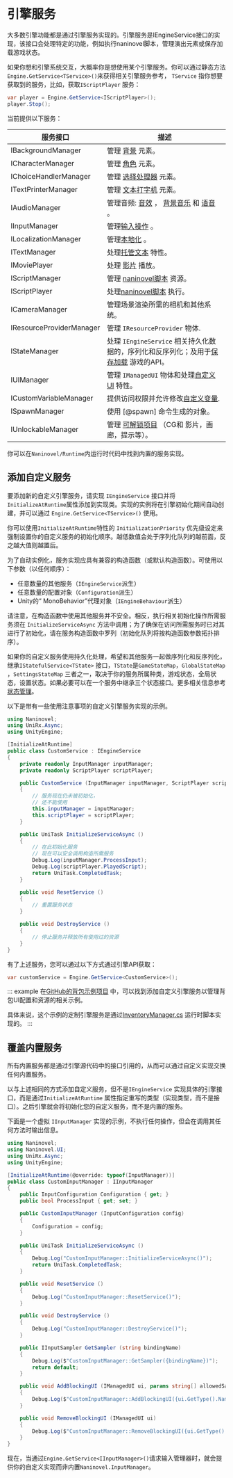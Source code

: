 # 引擎服务

大多数引擎功能都是通过引擎服务实现的。引擎服务是IEngineService接口的实现，该接口会处理特定的功能，例如执行naninovel脚本，管理演出元素或保存加载游戏状态。


如果你想和引擎系统交互，大概率你是想使用某个引擎服务。你可以通过静态方法`Engine.GetService<TService>()`来获得相关引擎服务参考， `TService` 指你想要获取到的服务，比如，获取`IScriptPlayer` 服务：

```csharp
var player = Engine.GetService<IScriptPlayer>();
player.Stop();
```

当前提供以下服务：

服务接口 | 描述
--- | ---
IBackgroundManager | 管理 [背景](/zh/guide/backgrounds.md) 元素。
ICharacterManager | 管理 [角色](/zh/guide/characters.md) 元素。
IChoiceHandlerManager | 管理 [选择处理器](/zh/guide/choices.md) 元素。
ITextPrinterManager | 管理 [文本打字机](/zh/guide/text-printers.md) 元素。
IAudioManager | 管理音频: [音效](/zh/guide/audio.md#音效) ， [背景音乐](/zh/guide/audio.md#背景音乐) 和 [语音](/zh/guide/voicing.md) 。
IInputManager | 管理[输入操作](/zh/guide/input-processing.md) 。
ILocalizationManager| 管理[本地化](/zh/guide/localization.md) 。
ITextManager | 处理[托管文本](/zh/guide/managed-text.md) 特性。
IMoviePlayer | 处理 [影片](/zh/guide/movies.md) 播放。
IScriptManager | 管理 [naninovel脚本](/zh/guide/naninovel-scripts.md) 资源。
IScriptPlayer | 处理[naninovel脚本](/zh/guide/naninovel-scripts.md) 执行。
ICameraManager | 管理场景渲染所需的相机和其他系统。
IResourceProviderManager | 管理 `IResourceProvider` 物体.
IStateManager | 处理 `IEngineService` 相关持久化数据的，序列化和反序列化；及用于[保存加载](/zh/guide/save-load-system.md) 游戏的API。
IUIManager | 管理 `IManagedUI` 物体和处理[自定义UI](/zh/guide/user-interface.md#UI自定义) 特性。
ICustomVariableManager | 提供访问权限并允许修改[自定义变量](/zh/guide/custom-variables.md). 
ISpawnManager | 使用 [@spawn] 命令生成的对象。
IUnlockableManager | 管理 [可解锁项目](/zh/guide/unlockable-items.md) （CG和 影片，画廊，提示等）。

你可以在`Naninovel/Runtime`内运行时代码中找到内置的服务实现。

## 添加自定义服务

要添加新的自定义引擎服务，请实现 `IEngineService` 接口并将`InitializeAtRuntime`属性添加到实现类。实现的实例将在引擎初始化期间自动创建，并可以通过 `Engine.GetService<TService>()` 使用。

你可以使用`InitializeAtRuntime`特性的 `InitializationPriority` 优先级设定来强制设置你的自定义服务的初始化顺序。越低数值会处于序列化队列的越前面，反之越大值则越置后。

为了自动实例化，服务实现应具有兼容的构造函数（或默认构造函数）。可使用以下参数（以任何顺序）：

- 任意数量的其他服务（`IEngineService`派生）
- 任意数量的配置对象（`Configuration`派生）
- Unity的“ MonoBehavior”代理对象（`IEngineBehaviour`派生）

请注意，在构造函数中使用其他服务并不安全。相反，执行相关初始化操作所需服务须在 `InitializeServiceAsync` 方法中调用；为了确保在访问所需服务时已对其进行了初始化，请在服务构造函数中罗列（初始化队列将按构造函数参数拓扑排序）。

如果你的自定义服务使用持久化处理，希望和其他服务一起做序列化和反序列化，继承`IStatefulService<TState>` 接口，`TState`是`GameStateMap`，`GlobalStateMap` ，`SettingsStateMap` 三者之一，取决于你的服务所属种类，游戏状态，全局状态，设置状态。如果必要可以在一个服务中继承三个状态接口。更多相关信息参考[状态管理](/guide/state-management.md)。

以下是带有一些使用注意事项的自定义引擎服务实现的示例。

```csharp
using Naninovel;
using UniRx.Async;
using UnityEngine;

[InitializeAtRuntime]
public class CustomService : IEngineService
{
    private readonly InputManager inputManager;
    private readonly ScriptPlayer scriptPlayer;

    public CustomService (InputManager inputManager, ScriptPlayer scriptPlayer)
    {
        // 服务现在仍未被初始化，
        // 还不能使用
        this.inputManager = inputManager;
        this.scriptPlayer = scriptPlayer;
    }

    public UniTask InitializeServiceAsync ()
    {
    	// 在此初始化服务
        // 现在可以安全调用构造所需服务
        Debug.Log(inputManager.ProcessInput);
        Debug.Log(scriptPlayer.PlayedScript);
        return UniTask.CompletedTask;
    }

    public void ResetService ()
    {
        // 重置服务状态
    }

    public void DestroyService ()
    {
        // 停止服务并释放所有使用过的资源
    }
}
```

有了上述服务，您可以通过以下方式通过引擎API获取：

```csharp
var customService = Engine.GetService<CustomService>();
```

::: example
在[GitHub的背包示例项目](https://github.com/Naninovel/Inventory) 中，可以找到添加自定义引擎服务以管理背包UI配置和资源的相关示例。

具体来说，这个示例的定制引擎服务是通过[InventoryManager.cs](https://github.com/Naninovel/Inventory/blob/master/Assets/NaninovelInventory/Runtime/InventoryManager.cs) 运行时脚本实现的。
:::

## 覆盖内置服务

所有内置服务都是通过引擎源代码中的接口引用的，从而可以通过自定义实现交换任何内置服务。


以与上述相同的方式添加自定义服务，但不是`IEngineService` 实现具体的引擎接口，而是通过`InitializeAtRuntime` 属性指定重写的类型（实现类型，而不是接口）。之后引擎就会将初始化您的自定义服务，而不是内置的服务。

下面是一个虚拟 `IInputManager` 实现的示例，不执行任何操作，但会在调用其任何方法时输出信息。

```csharp
using Naninovel;
using Naninovel.UI;
using UniRx.Async;
using UnityEngine;

[InitializeAtRuntime(@override: typeof(InputManager))]
public class CustomInputManager : IInputManager
{
    public InputConfiguration Configuration { get; }
    public bool ProcessInput { get; set; }

    public CustomInputManager (InputConfiguration config)
    {
        Configuration = config;
    }

    public UniTask InitializeServiceAsync ()
    {
        Debug.Log("CustomInputManager::InitializeServiceAsync()");
        return UniTask.CompletedTask;
    }

    public void ResetService ()
    {
        Debug.Log("CustomInputManager::ResetService()");
    }

    public void DestroyService ()
    {
        Debug.Log("CustomInputManager::DestroyService()");
    }

    public IInputSampler GetSampler (string bindingName)
    {
        Debug.Log($"CustomInputManager::GetSampler({bindingName})");
        return default;
    }

    public void AddBlockingUI (IManagedUI ui, params string[] allowedSamplers)
    {
        Debug.Log($"CustomInputManager::AddBlockingUI({ui.GetType().Name})");
    }

    public void RemoveBlockingUI (IManagedUI ui)
    {
        Debug.Log($"CustomInputManager::RemoveBlockingUI({ui.GetType().Name})");
    }
}
```
现在，当通过`Engine.GetService<IInputManager>()`请求输入管理器时，就会提供你的自定义实现而非内置`Naninovel.InputManager`。